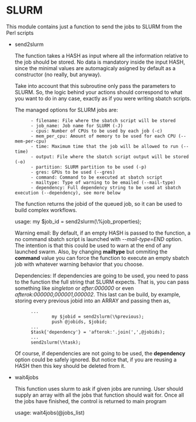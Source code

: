 # SLURM

This module contains just a function to send the jobs to SLURM 
from the Perl scripts

- send2slurm

    The function takes a HASH as input where all the information 
    relative to the job should be stored. No data is mandatory 
    inside the input HASH, since the minimal values are automagicaly
    asigned by default as a constructor (no really, but anyway).

    Take into account that this subroutine only pass the parameters 
    to SLURM. So, the logic behind your actions should correspond
    to what you want to do in any case, exactly as if you were 
    writing sbatch scripts.

    The managed options for SLURM jobs are:

            - filename: File where the sbatch script will be stored
            - job_name: Job name for SLURM (-J) 
            - cpus: Number of CPUs to be used by each job (-c)
            - mem_per_cpu: Amount of memory to be used for each CPU (--mem-per-cpu)
            - time: Maximum time that the job will be allowed to run (--time)
            - output: File where the sbatch script output will be stored (-o)
            - partition: SLURM partition to be used (-p)
            - gres: GPUs to be used (--gres)
            - command: Command to be executed at sbatch script
            - mailtype: Type of warning to be emailed (--mail-type)
            - dependency: Full dependency string to be used at sbatch execution (--dependency), see more below

    The function returns the jobid of the queued job, so it can be used to 
    build complex workflows.

    usage: my $job\_id = send2slurm(\\%job\_properties);

    Warning email: By default, if an empty HASH is passed to the function, 
    a no command sbatch script is launched
    with _--mail-type=END_ option. The intention is that this could be used to
    warn at the end of any launched swarm. Also, by changing **mailtype** but 
    ommiting the **command** value you can force the function to execute 
    an empty sbatch job with whatever warning behavior that you choose.

    Dependencies: If dependencies are going to be used, you need to pass to
    the function the full string that SLURM expects. That is, you can pass something 
    like _singleton_ or _after:000000_ or even _afterok:000000,000001,000002_. 
    This last can be build, by example, storing every previous jobid into an ARRAY
    and passing then as,

            ...
                    my $jobid = send2slurm(\%previous);
                    push @jobids, $jobid;
            ...
            $task{'dependency'} = 'afterok:'.join(',',@jobids);
            ...
            send2slurm(\%task);

    Of course, if dependencies are not going to be used, the 
    **dependency** option could be safely ignored. But notice that, if you are 
    reusing a HASH then this key should be deleted from it. 

- wait4jobs

    This function uses slurm to ask if given jobs are running. User should supply an array with all the
    jobs that function should wait for. Once all the jobs have finished, the control is returned to main 
    program

    usage: wait4jobs(@jobs\_list) 
